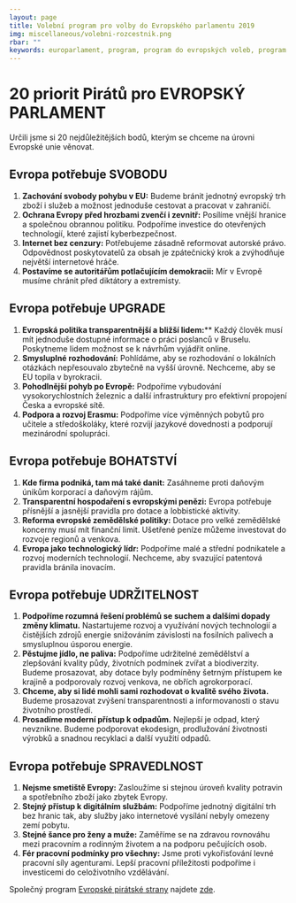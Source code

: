 ```yaml
---
layout: page
title: Volební program pro volby do Evropského parlamentu 2019
img: miscellaneous/volebni-rozcestnik.png
rbar: ""
keywords: europarlament, program, program do evropských voleb, program EP, evropský program, program evropská unie, program evropský parlament, euro, migrace, ekologie evropa, program, evropská politika, ochrana spotřebitele, evropské daně,
---
```


# 20 priorit Pirátů pro EVROPSKÝ PARLAMENT

Určili jsme si 20 nejdůležitějších bodů, kterým se chceme na úrovni Evropské unie věnovat.

## Evropa potřebuje SVOBODU

1. **Zachování svobody pohybu v EU:** Budeme bránit jednotný evropský trh zboží i služeb a možnost jednoduše cestovat a pracovat v zahraničí.
2. **Ochrana Evropy před hrozbami zvenčí i zevnitř:** Posílíme vnější hranice a společnou obrannou politiku. Podpoříme investice do otevřených technologií, které zajistí kyberbezpečnost.
3. **Internet bez cenzury:** Potřebujeme zásadně reformovat autorské právo. Odpovědnost poskytovatelů za obsah je zpátečnický krok a zvýhodňuje největší internetové hráče.
4. **Postavíme se autoritářům potlačujícím demokracii:** Mír v Evropě musíme chránit před diktátory a extremisty.

## Evropa potřebuje UPGRADE

1. **Evropská politika transparentnější a bližší lidem:**** Každý člověk musí mít jednoduše dostupné informace o práci poslanců v Bruselu. Poskytneme lidem možnost se k návrhům vyjádřit online.
2. **Smysluplné rozhodování:** Pohlídáme, aby se rozhodování o lokálních otázkách nepřesouvalo zbytečně na vyšší úrovně. Nechceme, aby se EU topila v byrokracii.
3. **Pohodlnější pohyb po Evropě:** Podpoříme vybudování vysokorychlostních železnic a další infrastruktury pro efektivní propojení Česka a evropské sítě.
4. **Podpora a rozvoj Erasmu:** Podpoříme více výměnných pobytů pro učitele a středoškoláky, které rozvíjí jazykové dovednosti a podporují mezinárodní spolupráci.

## Evropa potřebuje BOHATSTVÍ

1. **Kde firma podniká, tam má také danit:** Zasáhneme proti daňovým únikům korporací a daňovým rájům.
2. **Transparentní hospodaření s evropskými penězi:** Evropa potřebuje přísnější a jasnější pravidla pro dotace a lobbistické aktivity.
3. **Reforma evropské zemědělské politiky:** Dotace pro velké zemědělské koncerny musí mít finanční limit. Ušetřené peníze můžeme investovat do rozvoje regionů a venkova.
4. **Evropa jako technologický lídr:** Podpoříme malé a střední podnikatele a rozvoj moderních technologií. Nechceme, aby svazující patentová pravidla bránila inovacím.

## Evropa potřebuje UDRŽITELNOST

1. **Podpoříme rozumná řešení problémů se suchem a dalšími dopady změny klimatu.** Nastartujeme rozvoj a využívání nových technologií a čistějších zdrojů energie snižováním závislosti na fosilních palivech a smysluplnou úsporou energie.
2. **Pěstujme jídlo, ne paliva:** Podpoříme udržitelné zemědělství a zlepšování kvality půdy, životních podmínek zvířat a biodiverzity. Budeme prosazovat, aby dotace byly podmíněny šetrným přístupem ke krajině a podporovaly rozvoj venkova, ne obřích agrokorporací.
3. **Chceme, aby si lidé mohli sami rozhodovat o kvalitě svého života.** Budeme prosazovat zvýšení transparentnosti a informovanosti o stavu životního prostředí.
4. **Prosadíme moderní přístup k odpadům.** Nejlepší je odpad, který nevznikne. Budeme podporovat ekodesign, prodlužování životnosti výrobků a snadnou recyklaci a další využití odpadů.

## Evropa potřebuje SPRAVEDLNOST

1. **Nejsme smetiště Evropy:** Zasloužíme si stejnou úroveň kvality potravin a spotřebního zboží jako zbytek Evropy.
2. **Stejný přístup k digitálním službám:** Podpoříme jednotný digitální trh bez hranic tak, aby služby jako internetové vysílání nebyly omezeny zemí pobytu.
3. **Stejné šance pro ženy a muže:** Zaměříme se na zdravou rovnováhu mezi pracovním a rodinným životem a na podporu pečujících osob.
4. **Fér pracovní podmínky pro všechny:** Jsme proti vykořisťování levné pracovní síly agenturami. Lepší pracovní příležitosti podpoříme i investicemi do celoživotního vzdělávání.



Společný program [Evropské pirátské strany](https://european-pirateparty.eu/) najdete [zde](https://evropapotrebuje.cz/program/spolecny-eu-pirati/zivotni-prostredi/).

